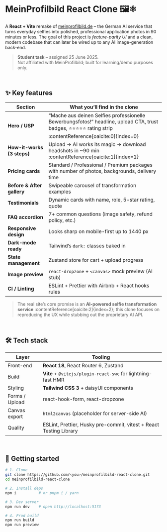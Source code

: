 # MeinProfilbild React Clone 🖼️⚛️

A **React + Vite** remake of [meinprofilbild.de](https://meinprofilbild.de) – the German AI service that turns everyday selfies into polished, professional application photos in 90 minutes or less. The goal of this project is *feature-parity UI* and a clean, modern codebase that can later be wired up to any AI image-generation back-end.

> **Student task** – assigned 25 June 2025.  
> Not affiliated with MeinProfilbild; built for learning/demo purposes only.

&nbsp;

## ✨ Key features

| Section | What you’ll find in the clone |
|---------|--------------------------------|
| **Hero / USP** | “Mache aus deinen Selfies professionelle Bewerbungsfotos!” headline, upload CTA, trust badges, ⭐⭐⭐⭐⭐ rating strip :contentReference[oaicite:0]{index=0} |
| **How-it-works (3 steps)** | Upload → AI works its magic → download headshots in ~90 min :contentReference[oaicite:1]{index=1} |
| **Pricing cards** | Standard / Professional / Premium packages with number of photos, backgrounds, delivery time |
| **Before & After gallery** | Swipeable carousel of transformation examples |
| **Testimonials** | Dynamic cards with name, role, 5-star rating, quote |
| **FAQ accordion** | 7+ common questions (image safety, refund policy, etc.) |
| **Responsive design** | Looks sharp on mobile-first up to 1440 px |
| **Dark-mode ready** | Tailwind’s `dark:` classes baked in |
| **State management** | Zustand store for cart + upload progress |
| **Image preview** | `react-dropzone` + `<canvas>` mock preview (AI stub) |
| **CI / Linting** | ESLint + Prettier with Airbnb + React hooks rules |

> The real site’s core promise is an **AI-powered selfie transformation service** :contentReference[oaicite:2]{index=2}; this clone focuses on reproducing the UX while stubbing out the proprietary AI API.

&nbsp;

## 🛠 Tech stack

| Layer | Tooling |
|-------|---------|
| Front-end | **React 18**, React Router 6, Zustand |
| Build | **Vite** + `@vitejs/plugin-react-swc` for lightning-fast HMR |
| Styling | **Tailwind CSS 3** + daisyUI components |
| Forms / Upload | react-hook-form, react-dropzone |
| Canvas export | `html2canvas` (placeholder for server-side AI) |
| Quality | ESLint, Prettier, Husky pre-commit, vitest + React Testing Library |

&nbsp;

## 🚀 Getting started

```bash
# 1. Clone
git clone https://github.com/<you>/meinprofilbild-react-clone.git
cd meinprofilbild-react-clone

# 2. Install deps
npm i          # or pnpm i / yarn

# 3. Dev server
npm run dev    # open http://localhost:5173

# 4. Prod build
npm run build
npm run preview
